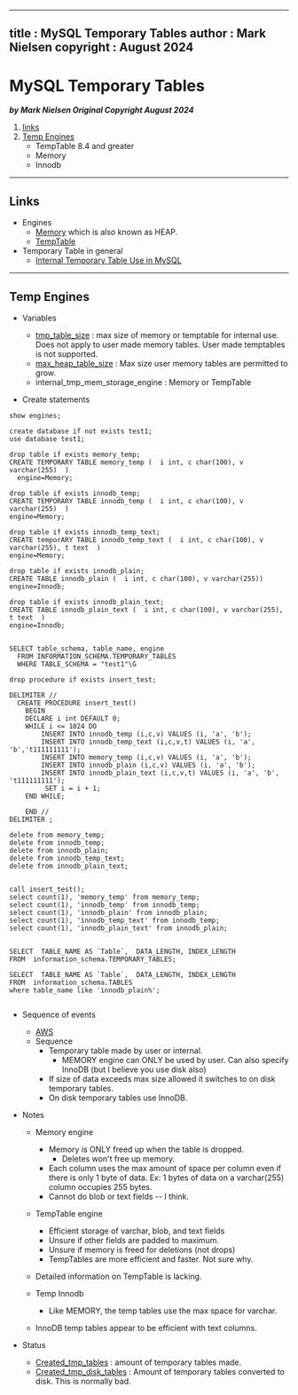 
---
title : MySQL Temporary Tables
author : Mark Nielsen
copyright : August 2024
---


MySQL Temporary Tables
==============================

_**by Mark Nielsen
Original Copyright August 2024**_

1. [links](#links)
3. [Temp Engines](#temp)
    * TempTable 8.4 and greater
    * Memory
    * Innodb 

* * *
<a name=links></a>Links
-----
* Engines
    * [Memory](https://dev.mysql.com/doc/refman/8.4/en/memory-storage-engine.html) which is also known as HEAP. 
    * [TempTable](https://dev.mysql.com/doc/refman/8.4/en/internal-temporary-tables.html#internal-temporary-tables-engines)
* Temporary Table in general
    * [Internal Temporary Table Use in MySQL](https://dev.mysql.com/doc/refman/8.4/en/internal-temporary-tables.html)


* * *
<a name=temp></a>Temp Engines
-----
* Variables
    * [tmp_table_size](https://dev.mysql.com/doc/refman/8.4/en/server-system-variables.html#sysvar_tmp_table_size) : max size of memory or temptable for internal use. Does not apply to user made memory tables. User made temptables is not supported. 
    * [max_heap_table_size](https://dev.mysql.com/doc/refman/8.4/en/server-system-variables.html#sysvar_max_heap_table_size) : Max size user memory tables are permitted to grow. 
    *  internal_tmp_mem_storage_engine : Memory or TempTable

* Create statements

```
show engines;

create database if not exists test1;
use database test1;

drop table if exists memory_temp;
CREATE TEMPORARY TABLE memory_temp (  i int, c char(100), v varchar(255)  )
  engine=Memory;

drop table if exists innodb_temp;
CREATE TEMPORARY TABLE innodb_temp (  i int, c char(100), v varchar(255)  )
engine=Memory;

drop table if exists innodb_temp_text;
CREATE temporARY TABLE innodb_temp_text (  i int, c char(100), v varchar(255), t text  )
engine=Memory;

drop table if exists innodb_plain;
CREATE TABLE innodb_plain (  i int, c char(100), v varchar(255))
engine=Innodb;

drop table if exists innodb_plain_text;
CREATE TABLE innodb_plain_text (  i int, c char(100), v varchar(255), t text  )
engine=Innodb;


SELECT table_schema, table_name, engine
  FROM INFORMATION_SCHEMA.TEMPORARY_TABLES
  WHERE TABLE_SCHEMA = "test1"\G

drop procedure if exists insert_test;

DELIMITER //
  CREATE PROCEDURE insert_test()
    BEGIN
    DECLARE i int DEFAULT 0;
    WHILE i <= 1024 DO
        INSERT INTO innodb_temp (i,c,v) VALUES (i, 'a', 'b');
        INSERT INTO innodb_temp_text (i,c,v,t) VALUES (i, 'a', 'b','t111111111');
        INSERT INTO memory_temp (i,c,v) VALUES (i, 'a', 'b');
        INSERT INTO innodb_plain (i,c,v) VALUES (i, 'a', 'b');
        INSERT INTO innodb_plain_text (i,c,v,t) VALUES (i, 'a', 'b', 't111111111');
         SET i = i + 1;
    END WHILE;

    END //
DELIMITER ;

delete from memory_temp;
delete from innodb_temp;
delete from innodb_plain;
delete from innodb_temp_text;
delete from innodb_plain_text;


call insert_test();
select count(1), 'memory_temp' from memory_temp;
select count(1), 'innodb_temp' from innodb_temp;
select count(1), 'innodb_plain' from innodb_plain;
select count(1), 'innodb_temp_text' from innodb_temp;
select count(1), 'innodb_plain_text' from innodb_plain;


SELECT  TABLE_NAME AS `Table`,  DATA_LENGTH, INDEX_LENGTH
FROM  information_schema.TEMPORARY_TABLES;

SELECT  TABLE_NAME AS `Table`,  DATA_LENGTH, INDEX_LENGTH
FROM  information_schema.TABLES
where table_name like 'innodb_plain%';


```

* Sequence of events
    * [AWS](https://aws.amazon.com/blogs/database/use-the-temptable-storage-engine-on-amazon-rds-for-mysql-and-amazon-aurora-mysql/)
    * Sequence
        * Temporary table made by user or internal.
             * MEMORY engine can ONLY be used by user. Can also specify InnoDB (but I believe you use disk also)
        * If size of data exceeds max size allowed it switches to on disk temporary tables.
        * On disk temporary tables use InnoDB. 
* Notes
    * Memory engine
        * Memory is ONLY freed up when the table is dropped.
            * Deletes won't free up memory.
        * Each column uses the max amount of space per column even if there is only 1 byte of data. Ex: 1 bytes of data on a varchar(255) column occupies 255 bytes.
        * Cannot do blob or text fields -- I think. 

    * TempTable engine
        * Efficient storage of varchar, blob, and text fields
        * Unsure if other fields are padded to maximum.
        * Unsure if memory is freed for deletions (not drops)
        * TempTables are more efficient and faster. Not sure why.
	* Detailed information on TempTable is lacking.
   * Temp Innodb
        * Like MEMORY, the temp tables use the max space for varchar.
	* InnoDB temp tables appear to be efficient with text columns.
    
* Status
    *  [Created_tmp_tables](https://dev.mysql.com/doc/refman/8.4/en/server-status-variables.html#statvar_Created_tmp_tables) : amount of temporary tables made.
    * [ Created_tmp_disk_tables](https://dev.mysql.com/doc/refman/8.4/en/server-status-variables.html#statvar_Created_tmp_disk_tables) : Amount of temporary tables converted to disk. This is normally bad. 